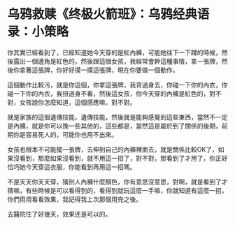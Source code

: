 # 乌鸦救赎《终极火箭班》：乌鸦经典语录：小策略

你其實已經看到了，已經知道她今天穿的是紅內褲，可能她往下一下蹲的時候，然後露出一個邊角是紅色的，然後跟這個女孩，我經常會幹這種事情，拿一張牌，然後你拿著這張牌，你好好摸一摸這張牌，現在你要做一個動作。

這個動作比較污，就是你這個，你拿這張牌，我背過身去，你碰一下你的內衣，你碰一下你的內衣，我扭過身不看，然後這女孩，你今天穿的內褲是紅色的，對不對，女孩說你怎麼知道，這個感應嘛，對不對。

就是家族的這個遺傳技能，遺傳技能，然後就是能夠感覺到這些東西，當然不一定是內褲，就是你可以換一些其他的，這些都是，當然這是屬於到了關係的後期，前期你是容易死人的，可能你也用不出來。

女孩也根本不可能擺一張牌，去伸到自己的內褲裡面去，就是關係比較OK了，如果沒看到，那麼如果沒看到，就不用這一招了，對不對，那看到了才用了，你正好恰巧她今天穿這衣服，你能看到再用這一招嗎。

不是天天你天天穿，猜別人內褲什麼顏色，你有意思沒意思，對啊，就是看到了才猜嘛，有些時候是可以看得到的，看得到就玩這麼一手嘛，你就知道有這麼一招，你們用用看看效果，我記得我上次那個用完之後。

去醫院住了好幾天，效果还是可以的。